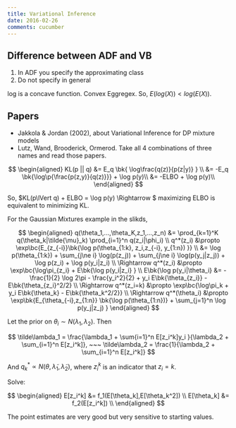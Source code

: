 ```yaml
---
title: Variational Inference
date: 2016-02-26
comments: cucumber
---
```


## Difference between ADF and VB 

1. In ADF you specify the approximating class
2. Do not specify in general

log is a concave function. Convex Eggregex. So, $E(log(X)) < log(E(X))$.

## Papers

- Jakkola & Jordan (2002), about Variational Inference for DP mixture models
- Lutz, Wand, Brooderick, Ormerod. Take all 4 combinations of three names and read those papers.

$$
\begin{aligned}
  KL(p || q) &= E_q \bk{ \log\frac{q(z)}{p(z|y)} } \\
             &= -E_q \bk{\log\p{\frac{p(z,y)}{q(z)}}} + \log p(y)\\
             &= -ELBO + \log p(y)\\
\end{aligned}
$$

So, $KL(p\lVert q) + ELBO = \log p(y) \Rightarrow $ maximizing ELBO is equivalent to minimizing KL. 

For the Gaussian Mixtures example in the slikds,

$$
\begin{aligned}
  q(\theta_1,...,\theta_K,z_1,...,z_n) &= \prod_{k=1}^K q(\theta_k|\tilde{\mu}_k) \prod_{i=1}^n q(z_i|\phi_i) \\
  q^*(z_i) &\propto \exp\bc{E_{z_{-i}}\bk{\log p(\theta_{1:k}, z_i,z_{-i}, y_{1:n}) }} \\
  &= \log p(\theta_{1:k}) + \sum_{j\ne i} \log(p(z_j)) + \sum_{j\ne i} \log(p(y_j|z_j)) + \log p(z_i) + \log p(y_i|z_i) \\
  \Rightarrow q^*(z_i) &\propto \exp\bc{\log\pi_{z_i} + E\bk{\log p(y_i|z_i} }
  \\
  E\bk{\log p(y_i|\theta_i} &= -\frac{1}{2} \log 2\pi - \frac{y_i^2}{2} + y_i E\bk{\theta_{z_i}} - E\bk{\theta_{z_i}^2/2} \\
  \Rightarrow q^*(z_i=k) &\propto \exp\bc{\log\pi_k +  y_i E\bk{\theta_k} - E\bk{\theta_k^2/2}} \\
  \Rightarrow q^*(\theta_i) &\propto \exp\bk{E_{\theta_{-i},z_{1:n}} \bk{\log p(\theta_{1:n})} + \sum_{j=1}^n \log p(y_j|z_j) }
\end{aligned}
$$

Let the prior on $\theta_i \sim N(\lambda_1,\lambda_2)$. Then

$$
  \tilde\lambda_1 = \frac{\lambda_1 + \sum{i=1}^n E[z_i^k]y_i }{\lambda_2 + \sum_{i=1}^n E[z_i^k]}, ~~~
  \tilde\lambda_2 = \frac{1}{\lambda_2 + \sum_{i=1}^n E[z_i^k]}
$$

And $q_k^* \propto N(\theta,\tilde\lambda_1,\tilde\lambda_2)$, where $z_i^k$ is an indicator that $z_i=k$.

Solve:

$$
\begin{aligned}
  E[z_i^k] &= f_1(E[\theta_k],E[\theta_k^2]) \\
  E[\theta_k] &= f_2(E[z_i^k]) \\
\end{aligned}
$$

The point estimates are very good but very sensitive to starting values.

